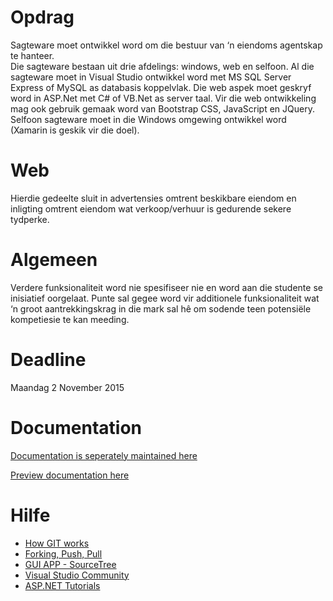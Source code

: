 # Opdrag
Sagteware moet ontwikkel word om die bestuur van ‘n eiendoms agentskap te hanteer.  
Die sagteware bestaan uit drie afdelings: windows, web en selfoon. 
Al die sagteware moet in Visual Studio ontwikkel word met MS SQL Server Express of MySQL as databasis koppelvlak. 
Die web aspek moet geskryf word in ASP.Net met C# of VB.Net as server taal. 
Vir die web ontwikkeling mag ook gebruik gemaak word van Bootstrap CSS, JavaScript en JQuery. 
Selfoon sagteware moet in die Windows omgewing ontwikkel word (Xamarin is geskik vir die doel).

# Web
Hierdie gedeelte sluit in advertensies omtrent beskikbare eiendom en inligting omtrent eiendom wat verkoop/verhuur is gedurende sekere tydperke.

# Algemeen
Verdere funksionaliteit word nie spesifiseer nie en word aan die studente se inisiatief oorgelaat. 
Punte sal gegee word vir additionele funksionaliteit wat ‘n groot aantrekkingskrag in die mark sal hê om sodende teen potensiële kompetiesie te kan meeding.

# Deadline
Maandag 2 November 2015 

# Documentation
[Documentation is seperately maintained here](https://gitlab.com/stefan-j/422-Web-Dev-Documentation)

[Preview documentation here](https://dl.dropboxusercontent.com/u/32551105/RealEstateDocumentation/index.html)

# Hilfe
* [How GIT works](https://git-scm.com/book/en/v2/Getting-Started-Git-Basics)
* [Forking, Push, Pull](http://scholarslab.org/research-and-development/forking-fetching-pushing-pulling/)
* [GUI APP - SourceTree](https://www.sourcetreeapp.com/)
* [Visual Studio Community](https://www.visualstudio.com/en-us/products/visual-studio-community-vs.aspx)
* [ASP.NET Tutorials](http://www.w3schools.com/aspnet/)